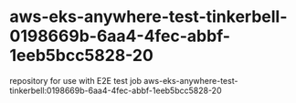 # aws-eks-anywhere-test-tinkerbell-0198669b-6aa4-4fec-abbf-1eeb5bcc5828-20
repository for use with E2E test job aws-eks-anywhere-test-tinkerbell:0198669b-6aa4-4fec-abbf-1eeb5bcc5828-20
